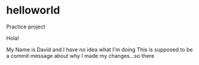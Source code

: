 # helloworld
Practice project

Hola!

My Name is David and I have no idea what I'm doing
This is supposed to be a commit message about why I made my changes...so there
